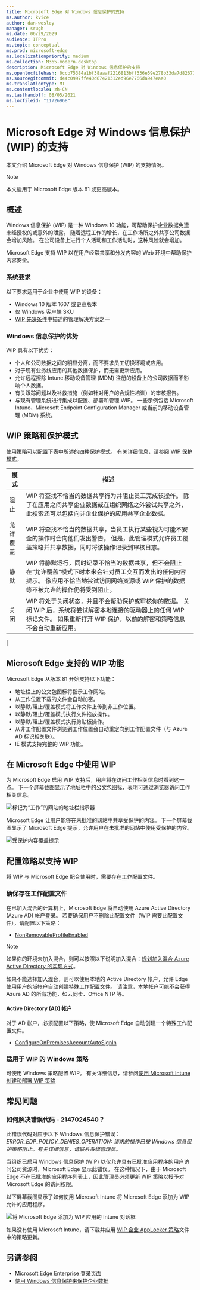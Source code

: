 ```yaml
---
title: Microsoft Edge 对 Windows 信息保护的支持
ms.author: kvice
author: dan-wesley
manager: srugh
ms.date: 06/29/2029
audience: ITPro
ms.topic: conceptual
ms.prod: microsoft-edge
ms.localizationpriority: medium
ms.collection: M365-modern-desktop
description: Microsoft Edge 对 Windows 信息保护的支持
ms.openlocfilehash: 0ccb75384a1bf38aaaf2216813bff336e59e278b33da7d8267183442f9a31a16
ms.sourcegitcommit: d44c0997ffe40d67421312ed96e7766da947eaa0
ms.translationtype: MT
ms.contentlocale: zh-CN
ms.lasthandoff: 08/05/2021
ms.locfileid: "11726968"
---
```

# <a name="microsoft-edge-support-for-windows-information-protection-wip"></a>Microsoft Edge 对 Windows 信息保护 (WIP) 的支持

本文介绍 Microsoft Edge 对 Windows 信息保护 (WIP) 的支持情况。

> [!NOTE]
> 本文适用于 Microsoft Edge 版本 81 或更高版本。

## <a name="overview"></a>概述

Windows 信息保护 (WIP) 是一种 Windows 10 功能，可帮助保护企业数据免遭未经授权的或意外的泄露。 随着远程工作的增长，在工作场所之外共享公司数据会增加风险。 在公司设备上进行个人活动和工作活动时，这种风险就会增加。

Microsoft Edge 支持 WIP 以在用户经常共享和分发内容的 Web 环境中帮助保护内容安全。

### <a name="system-requirements"></a>系统要求

以下要求适用于企业中使用 WIP 的设备：

- Windows 10 版本 1607 或更高版本
- 仅 Windows 客户端 SKU
- [WIP 先决条件](/windows/security/information-protection/windows-information-protection/protect-enterprise-data-using-wip#prerequisites)中描述的管理解决方案之一

### <a name="windows-information-protection-benefits"></a>Windows 信息保护的优势

WIP 具有以下优势：

- 个人和公司数据之间的明显分离，而不要求员工切换环境或应用。
- 对于现有业务线应用的其他数据保护，而无需更新应用。
- 允许远程擦除 Intune 移动设备管理 (MDM) 注册的设备上的公司数据而不影响个人数据。 
- 有关跟踪问题以及补救措施（例如针对用户的合规性培训）的审核报告。
- 与现有管理系统进行集成以配置、部署和管理 WIP。 一些示例包括 Microsoft Intune、Microsoft Endpoint Configuration Manager 或当前的移动设备管理 (MDM) 系统。

## <a name="wip-policy-and-protection-modes"></a>WIP 策略和保护模式

使用策略可以配置下表中所述的四种保护模式。 有关详细信息，请参阅 [WIP 保护模式](/windows/security/information-protection/windows-information-protection/protect-enterprise-data-using-wip#wip-protection-modes)。

| 模式 | 描述 |
|------|-------------|
| 阻止 | WIP 将查找不恰当的数据共享行为并阻止员工完成该操作。 除了在应用之间共享企业数据或在组织网络之外尝试共享之外，此搜索还可以包括向非企业保护的应用共享企业数据。 |
| 允许覆盖 | WIP 将查找不恰当的数据共享，当员工执行某些视为可能不安全的操作时会向他们发出警告。 但是，此管理模式允许员工覆盖策略并共享数据，同时将该操作记录到审核日志。 |
| 静默 | WIP 将静默运行，同时记录不恰当的数据共享，但不会阻止在“允许覆盖”模式下时本来会针对员工交互而发出的任何内容提示。 像应用不恰当地尝试访问网络资源或 WIP 保护的数据等不被允许的操作仍将受到阻止。 |
| 关闭 | WIP 将处于关闭状态，并且不会帮助保护或审核你的数据。 关闭 WIP 后，系统将尝试解密本地连接的驱动器上的任何 WIP 标记文件。 如果重新打开 WIP 保护，以前的解密和策略信息不会自动重新应用。
 |

## <a name="wip-features-supported-in-microsoft-edge"></a>Microsoft Edge 支持的 WIP 功能

Microsoft Edge 从版本 81 开始支持以下功能：

- 地址栏上的公文包图标将指示工作网站。  
- 从工作位置下载的文件会自动加密。
- 以静默/阻止/覆盖模式将工作文件上传到非工作位置。  
- 以静默/阻止/覆盖模式执行文件拖放操作。
- 以静默/阻止/覆盖模式执行剪贴板操作。
- 从非工作配置文件浏览到工作位置会自动重定向到工作配置文件（与 Azure AD 标识相关联）。
- IE 模式支持完整的 WIP 功能。

## <a name="working-with-wip-in-microsoft-edge"></a>在 Microsoft Edge 中使用 WIP

为 Microsoft Edge 启用 WIP 支持后，用户将在访问工作相关信息时看到这一点。 下一个屏幕截图显示了地址栏中的公文包图标，表明可通过浏览器访问工作相关信息。

 ![标记为“工作”的网站的地址栏指示器](./media/microsoft-edge-security-windows-information-protection/microsoft-edge-wip-notify.png)

Microsoft Edge 让用户能够在未批准的网站中共享受保护的内容。 下一个屏幕截图显示了 Microsoft Edge 提示，允许用户在未批准的网站中使用受保护的内容。

 ![受保护内容覆盖提示](./media/microsoft-edge-security-windows-information-protection/microsoft-edge-wip-override.png)

## <a name="configure-policies-to-support-wip"></a>配置策略以支持 WIP

将 WIP 与 Microsoft Edge 配合使用时，需要存在工作配置文件。

### <a name="ensure-the-presence-of-a-work-profile"></a>确保存在工作配置文件

在已加入混合的计算机上，Microsoft Edge 将自动使用 Azure Active Directory (Azure AD) 帐户登录。 若要确保用户不删除此配置文件（WIP 需要此配置文件），请配置以下策略：

- [NonRemovableProfileEnabled](./microsoft-edge-policies.md#nonremovableprofileenabled)

> [!NOTE]
> 如果你的环境未加入混合，则可以按照以下说明加入混合：[规划加入混合 Azure Active Directory 的实现方式](/azure/active-directory/devices/hybrid-azuread-join-plan)。

如果不能选择加入混合，则可以使用本地的 Active Directory 帐户，允许 Edge 使用用户的域帐户自动创建特殊工作配置文件。 请注意，本地帐户可能不会获得 Azure AD 的所有功能，如云同步、Office NTP 等。

#### <a name="active-directory-ad-accounts"></a>Active Directory (AD) 帐户

对于 AD 帐户，必须配置以下策略，使 Microsoft Edge 自动创建一个特殊工作配置文件。

- [ConfigureOnPremisesAccountAutoSignIn](./microsoft-edge-policies.md#configureonpremisesaccountautosignin)

### <a name="windows-policies-for-wip"></a>适用于 WIP 的 Windows 策略

可使用 Windows 策略配置 WIP。 有关详细信息，请参阅[使用 Microsoft Intune 创建和部署 WIP 策略](/windows/security/information-protection/windows-information-protection/overview-create-wip-policy)

## <a name="frequently-asked-questions"></a>常见问题

### <a name="how-do-i-resolve-error-code--2147024540"></a>如何解决错误代码 - 2147024540？

此错误代码对应于以下 Windows 信息保护错误：*ERROR_EDP_POLICY_DENIES_OPERATION: 请求的操作已被 Windows 信息保护策略阻止。有关详细信息，请联系系统管理员。*

当组织已启用 Windows 信息保护 (WIP) 以仅允许具有已批准应用程序的用户访问公司资源时，Microsoft Edge 显示此错误。 在这种情况下，由于 Microsoft Edge 不在已批准的应用程序列表上，因此管理员必须更新 WIP 策略以授予对 Microsoft Edge 的访问权限。

以下屏幕截图显示了如何使用 Microsoft Intune 将 Microsoft Edge 添加为 WIP允许的应用程序。

 ![将 Microsoft Edge 添加为 WIP 应用的 Intune 对话框](./media/microsoft-edge-security-windows-information-protection/microsoft-edge-wip-exemption.png)

如果没有使用 Microsoft Intune，请下载并应用 [WIP 企业 AppLocker 策略](https://download.microsoft.com/download/8/9/9/8995d820-065c-4ab1-aa2a-9d6dc0cd7ffa/MsEdge%20-%20WIP%20Enterprise%20AppLocker%20Policy%20Files.zip)文件中的策略更新。

## <a name="see-also"></a>另请参阅

- [Microsoft Edge Enterprise 登录页面](https://aka.ms/EdgeEnterprise) 
- [使用 Windows 信息保护来保护企业数据](/windows/security/information-protection/windows-information-protection/protect-enterprise-data-using-wip)